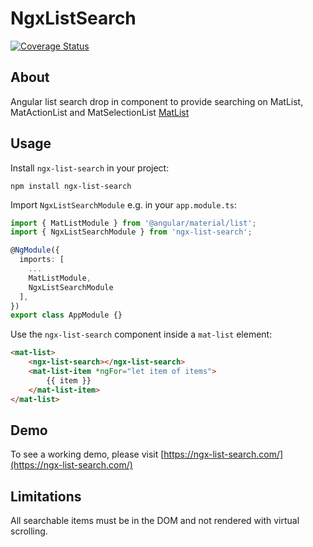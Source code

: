 # NgxListSearch

[![Coverage Status](https://coveralls.io/repos/github/Airizom/ngx-list-search/badge.svg?branch=feature/TestCoverageBadgeAndPipeline)](https://coveralls.io/github/Airizom/ngx-list-search?branch=feature/TestCoverageBadgeAndPipeline)

## About
Angular list search drop in component to provide searching on MatList, MatActionList and MatSelectionList [MatList](https://material.angular.io/components/list/overview)

## Usage
Install `ngx-list-search` in your project:
```
npm install ngx-list-search
```

Import `NgxListSearchModule` e.g. in your `app.module.ts`:
```typescript
import { MatListModule } from '@angular/material/list';
import { NgxListSearchModule } from 'ngx-list-search';

@NgModule({
  imports: [
    ...
    MatListModule,
    NgxListSearchModule
  ],
})
export class AppModule {}
```

Use the `ngx-list-search` component inside a `mat-list` element:
```html
<mat-list>
    <ngx-list-search></ngx-list-search>
    <mat-list-item *ngFor="let item of items">
        {{ item }}
    </mat-list-item>
</mat-list>
```

## Demo
To see a working demo, please visit [https://ngx-list-search.com/](https://ngx-list-search.com/)

## Limitations
All searchable items must be in the DOM and not rendered with virtual scrolling.
